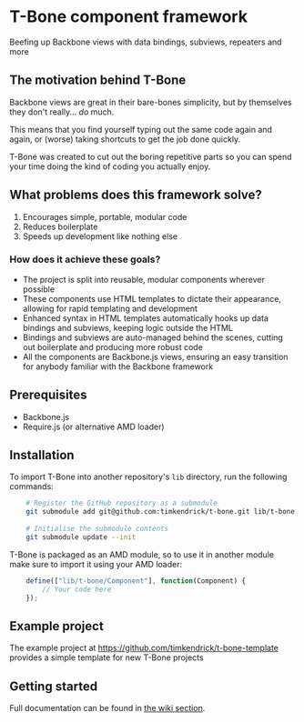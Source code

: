 T-Bone component framework
==========================

Beefing up Backbone views with data bindings, subviews, repeaters and more


## The motivation behind T-Bone

Backbone views are great in their bare-bones simplicity, but by themselves they don't really... _do_ much.

This means that you find yourself typing out the same code again and again, or (worse) taking shortcuts to get the job done quickly.

T-Bone was created to cut out the boring repetitive parts so you can spend your time doing the kind of coding you actually enjoy. 


## What problems does this framework solve?

1. Encourages simple, portable, modular code
2. Reduces boilerplate
3. Speeds up development like nothing else


### How does it achieve these goals?

* The project is split into reusable, modular components wherever possible
* These components use HTML templates to dictate their appearance, allowing for rapid templating and development
* Enhanced syntax in HTML templates automatically hooks up data bindings and subviews, keeping logic outside the HTML
* Bindings and subviews are auto-managed behind the scenes, cutting out boilerplate and producing more robust code
* All the components are Backbone.js views, ensuring an easy transition for anybody familiar with the Backbone framework


## Prerequisites

* Backbone.js
* Require.js (or alternative AMD loader)


## Installation

To import T-Bone into another repository's `lib` directory, run the following commands:

``` bash
	# Register the GitHub repository as a submodule
	git submodule add git@github.com:timkendrick/t-bone.git lib/t-bone
	
	# Initialise the submodule contents
	git submodule update --init
```

T-Bone is packaged as an AMD module, so to use it in another module make sure to import it using your AMD loader:

```javascript
	define(["lib/t-bone/Component"], function(Component) {
		// Your code here
	});
```


## Example project

The example project at https://github.com/timkendrick/t-bone-template provides a simple template for new T-Bone projects


## Getting started

Full documentation can be found in [the wiki section](https://github.com/timkendrick/t-bone/wiki).